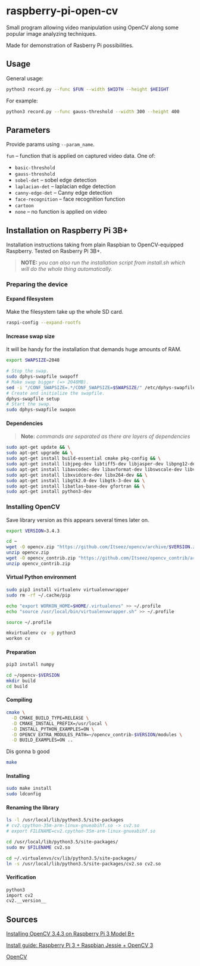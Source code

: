 # raspberry-pi-open-cv

Small program allowing video manipulation using OpenCV along some popular
image analyzing techniques.

Made for demonstration of Rasberry Pi possibilities.

## Usage

General usage:

```bash
python3 record.py --func $FUN --width $WIDTH --height $HEIGHT
```

For example:

```bash
python3 record.py --func gauss-threshold --width 300 --height 400
```

## Parameters

Provide params using `--param_name`.

`fun` – function that is applied on captured video data. One of:

- `basic-threshold`
- `gauss-threshold`
- `sobel-det` – sobel edge detection
- `laplacian-det` – laplacian edge detection
- `canny-edge-det` – Canny edge detection
- `face-recognition` – face recognition function
- `cartoon`
- `none` – no function is applied on video

## Installation on Raspberry Pi 3B+

Installation instructions taking from plain Raspbian to OpenCV-equipped Raspberry. Tested on Rasberry Pi 3B+.

> **NOTE:** _you can also run the installation script from install.sh which will do the whole thing automatically._

### Preparing the device

#### Expand filesystem

Make the filesystem take up the whole SD card.

```bash
raspi-config --expand-rootfs
```

#### Increase swap size

It will be handy for the installation that demands huge amounts of RAM.

```bash
export SWAPSIZE=2048
```

```bash
# Stop the swap.
sudo dphys-swapfile swapoff
# Make swap bigger (=> 2048MB).
sed -i "/CONF_SWAPSIZE=.*/CONF_SWAPSIZE=$SWAPSIZE/" /etc/dphys-swapfile
# Create and initialize the swapfile.
dphys-swapfile setup
# Start the swap.
sudo dphys-swapfile swapon
```

#### Dependencies

> **Note:** _commands are separated as there are layers of dependencies_

```bash
sudo apt-get update && \
sudo apt-get upgrade && \
sudo apt-get install build-essential cmake pkg-config && \
sudo apt-get install libjpeg-dev libtiff5-dev libjasper-dev libpng12-dev && \
sudo apt-get install libavcodec-dev libavformat-dev libswscale-dev libv4l-dev && \
sudo apt-get install libxvidcore-dev libx264-dev && \
sudo apt-get install libgtk2.0-dev libgtk-3-dev && \
sudo apt-get install libatlas-base-dev gfortran && \
sudo apt-get install python3-dev
```

### Installing OpenCV

Save library version as this appears several times later on.

```bash
export VERSION=3.4.3
```

```bash
cd ~
wget -O opencv.zip "https://github.com/Itseez/opencv/archive/$VERSION.zip"
unzip opencv.zip
wget -O opencv_contrib.zip "https://github.com/Itseez/opencv_contrib/archive/$VERSION.zip"
unzip opencv_contrib.zip
```

#### Virtual Python environment

```bash
sudo pip3 install virtualenv virtualenvwrapper
sudo rm -rf ~/.cache/pip
```

```bash
echo "export WORKON_HOME=$HOME/.virtualenvs" >> ~/.profile
echo "source /usr/local/bin/virtualenvwrapper.sh" >> ~/.profile
```

```bash
source ~/.profile
```

```bash
mkvirtualenv cv -p python3
workon cv
```

#### Preparation

```bash
pip3 install numpy
```

```bash
cd ~/opencv-$VERSION
mkdir build
cd build
```

#### Compiling

```bash
cmake \
  -D CMAKE_BUILD_TYPE=RELEASE \
  -D CMAKE_INSTALL_PREFIX=/usr/local \
  -D INSTALL_PYTHON_EXAMPLES=ON \
  -D OPENCV_EXTRA_MODULES_PATH=~/opencv_contrib-$VERSION/modules \
  -D BUILD_EXAMPLES=ON ..
```

Dis gonna b good
```bash
make
```

#### Installing

```bash
sudo make install
sudo ldconfig
```

#### Renaming the library

```bash
ls -l /usr/local/lib/python3.5/site-packages
# cv2.cpython-35m-arm-linux-gnueabihf.so -> cv2.so
# export FILENAME=cv2.cpython-35m-arm-linux-gnueabihf.so
```

```bash
cd /usr/local/lib/python3.5/site-packages/
sudo mv $FILENAME cv2.so
```

```bash
cd ~/.virtualenvs/cv/lib/python3.5/site-packages/
ln -s /usr/local/lib/python3.5/site-packages/cv2.so cv2.so
```

#### Verification

```bash
python3
import cv2
cv2.__version__
```

## Sources

[Installing OpenCV 3.4.3 on Raspberry Pi 3 Model B+](https://www.alatortsev.com/2018/09/05/installing-opencv-3-4-3-on-raspberry-pi-3-b)

[Install guide: Raspberry Pi 3 + Raspbian Jessie + OpenCV 3](https://www.pyimagesearch.com/2016/04/18/install-guide-raspberry-pi-3-raspbian-jessie-opencv-3)

[OpenCV](https://opencv.org)
